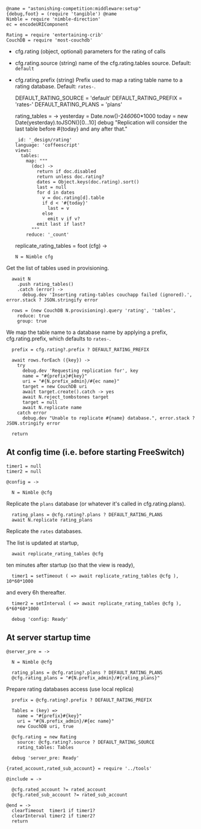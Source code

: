     @name = "astonishing-competition:middleware:setup"
    {debug,foot} = (require 'tangible') @name
    Nimble = require 'nimble-direction'
    ec = encodeURIComponent

    Rating = require 'entertaining-crib'
    CouchDB = require 'most-couchdb'

* cfg.rating (object, optional) parameters for the rating of calls
* cfg.rating.source (string) name of the cfg.rating.tables source. Default: `default`
* cfg.rating.prefix (string) Prefix used to map a rating table name to a rating database. Default: `rates-`.

    DEFAULT_RATING_SOURCE = 'default'
    DEFAULT_RATING_PREFIX = 'rates-'
    DEFAULT_RATING_PLANS  = 'plans'

    rating_tables = ->
      yesterday = Date.now()-24*60*60*1000
      today = new Date(yesterday).toJSON()[0...10]
      debug "Replication will consider the last table before #{today} and any after that."

      _id: '_design/rating'
      language: 'coffeescript'
      views:
        tables:
          map: """
            (doc) ->
              return if doc.disabled
              return unless doc.rating?
              dates = Object.keys(doc.rating).sort()
              last = null
              for d in dates
                v = doc.rating[d].table
                if d < '#{today}'
                  last = v
                else
                  emit v if v?
              emit last if last?
            """
          reduce: '_count'

    replicate_rating_tables = foot (cfg) ->

      N = Nimble cfg

Get the list of tables used in provisioning.

      await N
        .push rating_tables()
        .catch (error) ->
          debug.dev 'Inserting rating-tables couchapp failed (ignored).', error.stack ? JSON.stringify error

      rows = (new CouchDB N.provisioning).query 'rating', 'tables',
        reduce: true
        group: true

We map the table name to a database name by applying a prefix, cfg.rating.prefix, which defaults to `rates-`.

      prefix = cfg.rating?.prefix ? DEFAULT_RATING_PREFIX

      await rows.forEach ({key}) ->
        try
          debug.dev 'Requesting replication for', key
          name = "#{prefix}#{key}"
          uri = "#{N.prefix_admin}/#{ec name}"
          target = new CouchDB uri
          await target.create().catch -> yes
          await N.reject_tombstones target
          target = null
          await N.replicate name
        catch error
          debug.dev "Unable to replicate #{name} database.", error.stack ? JSON.stringify error

      return

At config time (i.e. before starting FreeSwitch)
-------

    timer1 = null
    timer2 = null

    @config = ->

      N = Nimble @cfg

Replicate the `plans` database (or whatever it's called in cfg.rating.plans).

      rating_plans = @cfg.rating?.plans ? DEFAULT_RATING_PLANS
      await N.replicate rating_plans

Replicate the `rates` databases.

The list is updated at startup,

      await replicate_rating_tables @cfg

ten minutes after startup (so that the view is ready),

      timer1 = setTimeout ( => await replicate_rating_tables @cfg ), 10*60*1000

and every 6h thereafter.

      timer2 = setInterval ( => await replicate_rating_tables @cfg ), 6*60*60*1000

      debug 'config: Ready'

At server startup time
----------------------

    @server_pre = ->

      N = Nimble @cfg

      rating_plans = @cfg.rating?.plans ? DEFAULT_RATING_PLANS
      @cfg.rating_plans = "#{N.prefix_admin}/#{rating_plans}"

Prepare rating databases access (use local replica)

      prefix = @cfg.rating?.prefix ? DEFAULT_RATING_PREFIX

      Tables = (key) =>
        name = "#{prefix}#{key}"
        uri = "#{N.prefix_admin}/#{ec name}"
        new CouchDB uri, true

      @cfg.rating = new Rating
        source: @cfg.rating?.source ? DEFAULT_RATING_SOURCE
        rating_tables: Tables

      debug 'server_pre: Ready'

    {rated_account,rated_sub_account} = require '../tools'

    @include = ->

      @cfg.rated_account ?= rated_account
      @cfg.rated_sub_account ?= rated_sub_account

    @end = ->
      clearTimeout  timer1 if timer1?
      clearInterval timer2 if timer2?
      return
